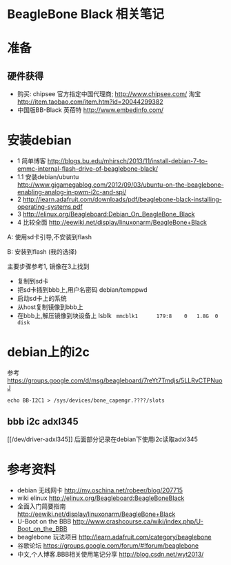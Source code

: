 # BeagleBone Black 相关笔记

# 准备
##  硬件获得
* 购买: chipsee 官方指定中国代理商;  http://www.chipsee.com/  淘宝 http://item.taobao.com/item.htm?id=20044299382
* 中国版BB-Black 英蓓特 http://www.embedinfo.com/

# 安装debian

* 1 简单博客 http://blogs.bu.edu/mhirsch/2013/11/install-debian-7-to-emmc-internal-flash-drive-of-beaglebone-black/
* 1.1 安装debian/ubuntu http://www.gigamegablog.com/2012/09/03/ubuntu-on-the-beaglebone-enabling-analog-in-pwm-i2c-and-spi/
* 2 http://learn.adafruit.com/downloads/pdf/beaglebone-black-installing-operating-systems.pdf
* 3 http://elinux.org/Beagleboard:Debian_On_BeagleBone_Black
* 4 比较全面 http://eewiki.net/display/linuxonarm/BeagleBone+Black

A: 使用sd卡引导,不安装到flash

B: 安装到flash (我的选择)

主要步骤参考1, 镜像在3上找到

* 复制到sd卡
* 把sd卡插到bbb上,用户名密码 debian/temppwd
* 启动sd卡上的系统
* 从host复制镜像到bbb上
* 在bbb上,解压镜像到块设备上 lsblk ` mmcblk1      179:8    0   1.8G  0 disk`


# debian上的i2c

参考 https://groups.google.com/d/msg/beagleboard/7reYt7Tmdjs/5LLRvCTPNuoJ

```
echo BB-I2C1 > /sys/devices/bone_capemgr.????/slots
```

## bbb i2c adxl345

[[/dev/driver-adxl345]] 后面部分记录在debian下使用i2c读取adxl345 
# 参考资料
* debian 无线网卡 http://my.oschina.net/robeer/blog/207715
* wiki elinux http://elinux.org/Beagleboard:BeagleBoneBlack
* 全面入门简要指南 http://eewiki.net/display/linuxonarm/BeagleBone+Black
* U-Boot on the BBB http://www.crashcourse.ca/wiki/index.php/U-Boot_on_the_BBB
* beaglebone 玩法项目 http://learn.adafruit.com/category/beaglebone
* 谷歌论坛 https://groups.google.com/forum/#!forum/beaglebone
* 中文,个人博客.BBB相关使用笔记分享 http://blog.csdn.net/wyt2013/